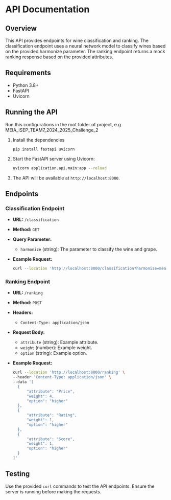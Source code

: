 # API Documentation

## Overview

This API provides endpoints for wine classification and ranking. The classification endpoint uses a neural network model to classify wines based on the provided harmonize parameter. The ranking endpoint returns a mock ranking response based on the provided attributes.

## Requirements

- Python 3.8+
- FastAPI
- Uvicorn

## Running the API
Run this configurations in the root folder of project, e.g MEIA_ISEP_TEAM7_2024_2025_Challenge_2
1. Install the dependencies
    ```shell
    pip install fastapi uvicorn
    ```
2. Start the FastAPI server using Uvicorn:
    ```sh
    uvicorn application.api.main:app --reload
    ```

2. The API will be available at `http://localhost:8000`.

## Endpoints

### Classification Endpoint

- **URL:** `/classification`
- **Method:** `GET`
- **Query Parameter:**
  - `harmonize` (string): The parameter to classify the wine and grape.

- **Example Request:**
    ```sh
    curl --location 'http://localhost:8000/classification?harmonize=meat'
    ```

### Ranking Endpoint

- **URL:** `/ranking`
- **Method:** `POST`
- **Headers:**
  - `Content-Type: application/json`
- **Request Body:**
  - `attribute` (string): Example attribute.
  - `weight` (number): Example weight.
  - `option` (string): Example option.

- **Example Request:**
    ```sh
  curl --location 'http://localhost:8000/ranking' \
  --header 'Content-Type: application/json' \
  --data '[
      {
          "attribute": "Price",
          "weight": 4,
          "option": "higher"
      },
      {
          "attribute": "Rating",
          "weight": 1,
          "option": "higher"
      },
      {
          "attribute": "Score",
          "weight": 1,
          "option": "higher"
      }
  ]'
    ```

## Testing

Use the provided `curl` commands to test the API endpoints. Ensure the server is running before making the requests.